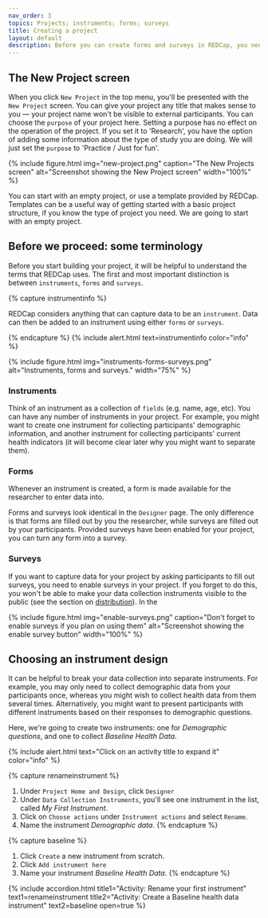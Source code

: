 ```yaml
---
nav_order: 3
topics: Projects; instruments; forms; surveys
title: Creating a project
layout: default
description: Before you can create forms and surveys in REDCap, you need to create a project. 
---
```


## The New Project screen

When you click `New Project` in the top menu, you'll be presented with the` New Project` screen. You can give your project any title that makes sense to you — your project name won't be visible to external participants. You can choose the `purpose` of your project here. Setting a purpose has no effect on the operation of the project. If you set it to 'Research', you have the option of adding some information about the type of study you are doing. We will just set the `purpose` to 'Practice / Just for fun'.

{% include figure.html img="new-project.png" caption="The New Projects screen" alt="Screenshot showing the New Project screen" width="100%" %}

You can start with an empty project, or use a template provided by REDCap. Templates can be a useful way of getting started with a basic project structure, if you know the type of project you need. We are going to start with an empty project.

## Before we proceed: some terminology

Before you start building your project, it will be helpful to understand the terms that REDCap uses. The first and most important distinction is between `instruments`, `forms` and `surveys`.

{% capture instrumentinfo %}

REDCap considers anything that can capture data to be an `instrument`. Data can then be added to an instrument using either `forms` or `surveys`.

{% endcapture %}
{% include alert.html text=instrumentinfo color="info" %}

{% include figure.html img="instruments-forms-surveys.png" alt="Instruments, forms and surveys." width="75%" %}

### Instruments

Think of an instrument as a collection of `fields` (e.g. name, age, etc). You can have any number of instruments in your project. For example, you might want to create one instrument for collecting participants' demographic information, and another instrument for collecting participants' current health indicators (it will become clear later why you might want to separate them).

### Forms

Whenever an instrument is created, a form is made available for the researcher to enter data into. 

Forms and surveys look identical in the `Designer` page. The only difference is that forms are filled out by you the researcher, while surveys are filled out by your participants. Provided surveys have been enabled for your project, you can turn any form into a survey. 

### Surveys

If you want to capture data for your project by asking participants to fill out surveys, you need to enable surveys in your project. If you forget to do this, you won't be able to make your data collection instruments visible to the public (see the section on [distribution](09-distribution.md)). In the 

{% include figure.html img="enable-surveys.png" caption="Don't forget to enable surveys if you plan on using them" alt="Screenshot showing the enable survey button" width="100%" %}

## Choosing an instrument design

It can be helpful to break your data collection into separate instruments. For example, you may only need to collect demographic data from your participants once, whereas you might wish to collect health data from them several times. Alternatively, you might want to present participants with different instruments based on their responses to demographic questions.

Here, we're going to create two instruments: one for *Demographic questions*, and one to collect *Baseline Health Data*.

{% include alert.html text="Click on an activity title to expand it" color="info" %}

{% capture renameinstrument %}

1. Under `Project Home and Design`, click `Designer`
2. Under `Data Collection Instruments`, you'll see one instrument in the list, called *My First Instrument*.
3. Click on `Choose actions` under `Instrument actions` and select `Rename`.
4. Name the instrument *Demographic data*.
{% endcapture %}

{% capture baseline %}

1. Click `Create` a new instrument from scratch.
2. Click `Add instrument here`
3. Name your instrument *Baseline Health Data*.
{% endcapture %}

{% include accordion.html title1="Activity: Rename your first instrument" text1=renameinstrument title2="Activity: Create a Baseline health data instrument" text2=baseline open=true %}